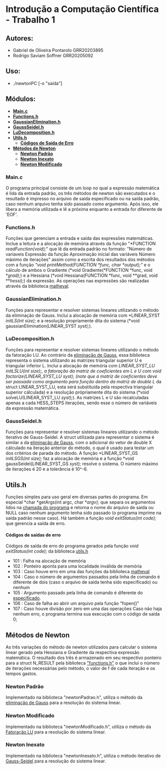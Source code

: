 # **Introdução a Computação Científica - Trabalho 1**

## Autores:

- Gabriel de Oliveira Pontarolo GRR20203895
- Rodrigo Saviam Soffner GRR20205092

## Uso:

- ./newtonPC [-o "saída"]

## Módulos:

  - [**Main.c**](#mainc)
  - [**Functions.h**](#functionsh)
  - [**GaussianElimination.h**](#gaussianeliminationh)
  - [**GaussSeidel.h**](#gaussseidelh)
  - [**LuDecomposition.h**](#ludecompositionh)
  - [**Utils.h**](#utilsh)
    - [**Códigos de Saída de Erro**](#saidas-de-erro)
  - [**Métodos de Newton**](#métodos-de-newton)
    - [**Newton Padrão**](#newton-padrao)
    - [**Newton Inexato**](#newton-inexato)
    - [**Newton Modificado**](#newton-modificado)


### Main.c
  O programa principal consiste de um loop no qual a expressão matemática é lida da entrada padrão, os três métodos de newton são executados e o resultado é impresso no arquivo de saída especificado ou na saída padrão, caso nenhum arquivo tenha sido passado como argumento. Após isso, ele libera a memória utilizada e lê a próxima enquanto a entrada for diferente de 'EOF'.

### Functions.h
  Funções que gerenciam a entrada e saída das expressões matemáticas. Inclue a leitura e a alocação de memória através da função "*FUNCTION *readFunction(void);*" que lê da entrada padrão no formato:
  "Número de variaveis
   Expressão da função
   Aproximação inicial das variáveis
   Número máximo de iterações"
assim como a escrita dos resultados dos métodos com a função *"void printMethod(FUNCTION \*func, char \*output);"* e o cálculo de ambos o Gradiente (*void Gradiente(*FUNCTION *func, void \**grad);*) e a Hessiana (*void Hessiana(FUNCTION *func, void \**grad, void \*\**hessi);*) da expressão. As operações nas expressões são realizadas através da biblioteca [matheval](https://www.gnu.org/software/libmatheval/).
  
### GaussianElimination.h
  Funções para representar e resolver sistemas lineares utilizando o método da eliminação de Gauss. Inclui a alocação de memória com *LINEAR_SYST *initLS(int size);* e a resolução propriamente dita do sistema (*void gaussianElimination(LINEAR_SYST *syst);*).
  
### LuDecomposition.h
  Funções para representar e resolver sistemas lineares utilizando o método da fatoração LU. Ao contrário da [eliminação de Gauss](#gaussianeliminationh), essa biblioteca representa o sistema utilizando as matrizes triangular superior U e triangular inferior L. Inclui a alocação de memória com *LINEAR_SYST_LU *initLSLU(int size);*, a fatoração da matriz de coeficientes em L e U com *void factorize(LINEAR_SYST_LU *syst);* (note que a matriz de coeficientes deve ser passada como argumento para função dentro da matriz de double L** da struct LINEAR_SYST_LU, esta será substituída pela respectiva triangular superior cálculada) e a resolução própriamente dita do sistema (*void solveLU(LINEAR_SYST_LU *syst);*). As matrizes L e U são recalculadas apenas a cada HESS_STEPS iterações, sendo esse o número de variáveis da expressão matemática.
  
### GaussSeidel.h 
 Funções para representar e resolver sistemas lineares utilizando o método iterativo de Gauss-Seidel. A struct utilizada para representar o sistema é similar a da [eliminação de Gauss](#gaussianeliminationh), com o adicional do vetor de double X cálculado na iteração anterior do método, o qual é usado para testar um dos critérios de parada do método. A função *LINEAR_SYST_GS *initLSGS(int size);* faz a alocação de memória e a função *void gaussSeidel(LINEAR_SYST_GS *syst);* resolve o sistema. O número máximo de iterações é 20 e a tolerância é 10^-6.
 
## Utils.h
  Funções simples para uso geral em diversas partes do programa. Em especial *char *getArgs(int argc, char \**argv);* que separa os argumentos lidos na [chamada do programa](#uso) e retorna o nome do arquivo de saída ou NULL caso nenhum argumento tenha sido passado (o programa imprime na saída padrão nesse caso). Há também a função *void exitStatus(int code);* que gerencia a saída de erro.

#### Códigos de saídas de erro
  Códigos de saída de erro do programa gerados pela função *void exitStatus(int code);* da biblioteca [utils.h](#utilsh)
- 101 : Falha na alocação de memória 
- 102 : Ponteiro aponta para uma localidade inválida de memória
- 103 : Caso houve erro em uma das funções da biblioteca [matheval](https://www.gnu.org/software/libmatheval/)
- 104 : Caso o número de argumentos passados pela linha de comando é diferente de dois (caso o arquivo de saída tenha sido especificado) ou nenhum
- 105 : Argumento passado pela linha de comando é diferente do [especificado](#uso).
- 106 : Caso de falha ao abrir um arquivo pela função "fopen()"
- 107 : Caso houve divisão por zero em uma das operações
  Caso não haja nenhum erro, o programa termina sua execução com o código de saída 0;
  
## Métodos de Newton
  As três variações do método de newton utilizados para calcular o sistema linear gerado pela Hessiana e Gradiente da respectiva expressão matemática. O resultado dos três é armazenado em seu respectivo ponteiro para a struct N_RESULT pela biblioteca ["functions.h"](#functionsh) o que inclui o número de iterações necessárias pelo método, o valor de f de cada iteração e os tempos gastos.
### Newton Padrão
  Implementado na biblioteca "newtonPadrao.h", utiliza o método da [eliminação de Gauss](#guassianeliminationh) para a resolução do sistema linear.
### Newton Modificado
  Implementado na biblioteca "newtonModificado.h", utiliza o método da [Fatoração LU](#ludecompositionh) para a resolução do sistema linear.
### Newton Inexato
  Implementado na biblioteca "newtonInexato.h", utiliza o método iterativo de [Gauss-Seidel](#gaussseidelh) para a resolução do sistema linear.
